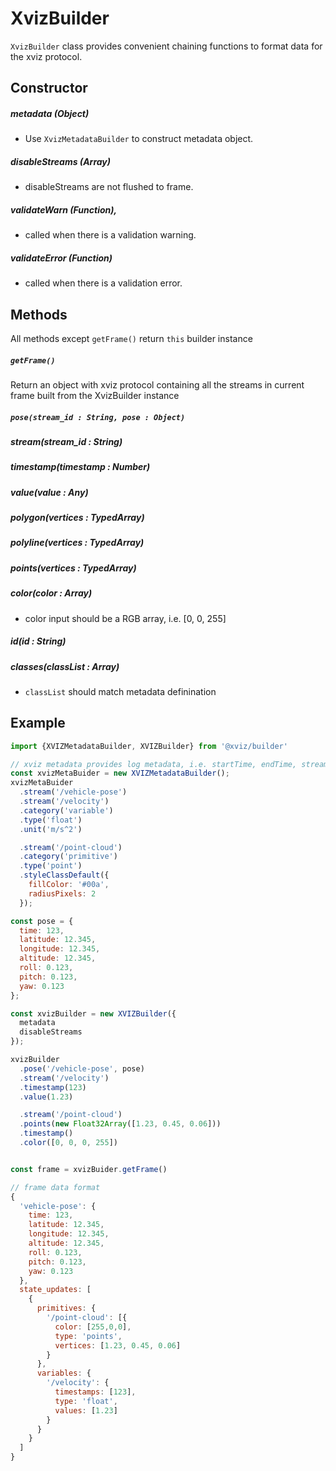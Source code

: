 # XvizBuilder

`XvizBuilder` class provides convenient chaining functions to format data for the xviz protocol.

## Constructor

##### metadata (Object)
* Use `XvizMetadataBuilder` to construct metadata object.

##### disableStreams (Array)
* disableStreams are not flushed to frame.

##### validateWarn (Function),
* called when there is a validation warning.

##### validateError (Function)
* called when there is a validation error.


## Methods
All methods except `getFrame()` return `this` builder instance

##### `getFrame()`
Return an object with xviz protocol containing all the streams in current frame built from the XvizBuilder instance

##### `pose(stream_id : String, pose : Object)`

##### stream(stream_id : String)

##### timestamp(timestamp : Number)

##### value(value : Any)

##### polygon(vertices : TypedArray)

##### polyline(vertices : TypedArray)

##### points(vertices : TypedArray)

##### color(color : Array)
- color input should be a RGB array, i.e. [0, 0, 255]

##### id(id : String)

##### classes(classList : Array)
- `classList` should match metadata definination


## Example

```js
import {XVIZMetadataBuilder, XVIZBuilder} from '@xviz/builder'

// xviz metadata provides log metadata, i.e. startTime, endTime, streams, styles,
const xvizMetaBuider = new XVIZMetadataBuilder();
xvizMetaBuider
  .stream('/vehicle-pose')
  .stream('/velocity')
  .category('variable')
  .type('float')
  .unit('m/s^2')

  .stream('/point-cloud')
  .category('primitive')
  .type('point')
  .styleClassDefault({
    fillColor: '#00a',
    radiusPixels: 2
  });

const pose = {
  time: 123,
  latitude: 12.345,
  longitude: 12.345,
  altitude: 12.345,
  roll: 0.123,
  pitch: 0.123,
  yaw: 0.123
};

const xvizBuilder = new XVIZBuilder({
  metadata
  disableStreams
});

xvizBuilder
  .pose('/vehicle-pose', pose)
  .stream('/velocity')
  .timestamp(123)
  .value(1.23)

  .stream('/point-cloud')
  .points(new Float32Array([1.23, 0.45, 0.06]))
  .timestamp()
  .color([0, 0, 0, 255])


const frame = xvizBuider.getFrame()

// frame data format
{
  'vehicle-pose': {
    time: 123,
    latitude: 12.345,
    longitude: 12.345,
    altitude: 12.345,
    roll: 0.123,
    pitch: 0.123,
    yaw: 0.123
  },
  state_updates: [
    {
      primitives: {
        '/point-cloud': [{
          color: [255,0,0],
          type: 'points',
          vertices: [1.23, 0.45, 0.06]
        }
      },
      variables: {
        '/velocity': {
          timestamps: [123],
          type: 'float',
          values: [1.23]
        }
      }
    }
  ]
}


```
